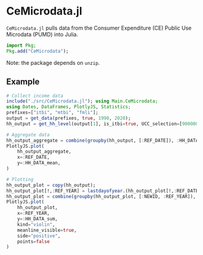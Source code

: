 # CeMicrodata.jl
```CeMicrodata.jl``` pulls data from the Consumer Expenditure (CE) Public Use Microdata (PUMD) into Julia.

```julia
import Pkg;
Pkg.add("CeMicrodata");
```

Note: the package depends on ```unzip```.

## Example

```julia
# Collect income data
include("./src/CeMicrodata.jl"); using Main.CeMicrodata;
using Dates, DataFrames, PlotlyJS, Statistics;
prefixes=["itbi", "mtbi", "fmli"];
output = get_data(prefixes, true, 1990, 2020);
hh_output = get_hh_level(output[1], is_itbi=true, UCC_selection=[900000], quarterly_aggregation=false);

# Aggregate data
hh_output_aggregate = combine(groupby(hh_output, [:REF_DATE]), :HH_DATA=>mean);
PlotlyJS.plot(
    hh_output_aggregate,
    x=:REF_DATE, 
    y=:HH_DATA_mean, 
)

# Plotting
hh_output_plot = copy(hh_output);
hh_output_plot[!,:REF_YEAR] = lastdayofyear.(hh_output_plot[!,:REF_DATE]);
hh_output_plot = combine(groupby(hh_output_plot, [:NEWID, :REF_YEAR]), :HH_DATA=>sum);
PlotlyJS.plot(
    hh_output_plot,
    x=:REF_YEAR, 
    y=:HH_DATA_sum, 
    kind="violin", 
    meanline_visible=true, 
    side="positive", 
    points=false
)
```